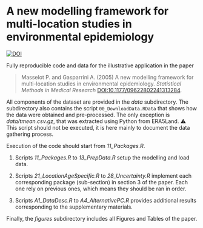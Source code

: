 # A new modelling framework for multi-location studies in environmental epidemiology

[![DOI](https://zenodo.org/badge/375431495.svg)](https://doi.org/10.5281/zenodo.14076410)

Fully reproducible code and data for the illustrative application in the paper

> Masselot P. and Gasparrini A. (2005) A new modelling framework for multi-location studies in environmental epidemiology. *Statistical Methods in Medical Research* [DOI:10.1177/09622802241313284](https://doi.org/10.1177/09622802241313284).

All components of the dataset are provided in the *data* subdirectory. The subdirectory also contains the script `00_DownloadData.RData` that shows how the data were obtained and pre-processed. The only exception is *data/tmean.csv.gz*, that was extracted using Python from ERA5Land. :warning: This script should not be executed, it is here mainly to document the data gathering process.

Execution of the code should start from *11_Packages.R*.

1.  Scripts *11_Packages.R* to *13_PrepData.R* setup the modelling and load data.

2.  Scripts *21_LocationAgeSpecific.R* to *28_Uncertainty.R* implement each corresponding package (sub-section) in section 3 of the paper. Each one rely on previous ones, which means they should be ran in order.

3.  Scripts *A1_DataDesc.R* to *A4_AlternativePC.R* provides additional results corresponding to the supplementary materials.

Finally, the *figures* subdirectory includes all Figures and Tables of the paper.
